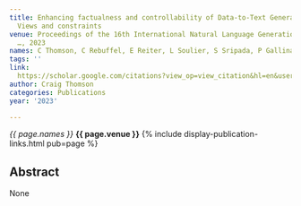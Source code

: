 ```yaml
---
title: Enhancing factualness and controllability of Data-to-Text Generation via data
  Views and constraints
venue: Proceedings of the 16th International Natural Language Generation Conference
  …, 2023
names: C Thomson, C Rebuffel, E Reiter, L Soulier, S Sripada, P Gallinari
tags: ''
link: 
  https://scholar.google.com/citations?view_op=view_citation&hl=en&user=X8y3FZYAAAAJ&pagesize=4&sortby=pubdate&citation_for_view=X8y3FZYAAAAJ:5nxA0vEk-isC
author: Craig Thomson
categories: Publications
year: '2023'

---
```


*{{ page.names }}*
**{{ page.venue }}**
{% include display-publication-links.html pub=page %}
## Abstract

None